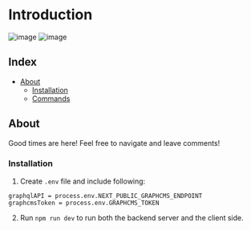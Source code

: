 # Introduction
![image](https://user-images.githubusercontent.com/89957250/189044656-1f99a7b9-e3ff-4c8a-a655-8f92df68a330.png)
![image](https://user-images.githubusercontent.com/89957250/189044728-86b7f772-edac-4aa1-a6e5-b1d3e41fc04b.png)


## Index

- [About](#about)
  - [Installation](#installation)
  - [Commands](#commands)

## About
Good times are here! Feel free to navigate and leave comments!

### Installation
1. Create `.env` file and include following:
```
graphqlAPI = process.env.NEXT_PUBLIC_GRAPHCMS_ENDPOINT
graphcmsToken = process.env.GRAPHCMS_TOKEN
```
2. Run `npm run dev` to run both the backend server and the client side.
